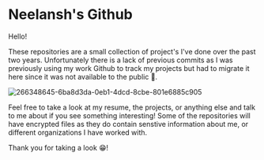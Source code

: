 # Neelansh's Github

Hello!

These repositories are a small collection of project's I've done over the past two years. Unfortunately there is a lack of previous commits as I was previously using my work Github to track my projects but had to migrate it here since it was not available to the public :slightly_frowning_face:.

![266348645-6ba8d3da-0eb1-4dcd-8cbe-801e6885c905](https://github.com/Neelansh-Khare/mainRepoLookHereFirst/assets/100067515/923d44ec-6e82-41ae-815c-516bec31ea4b)

Feel free to take a look at my resume, the projects, or anything else and talk to me about if you see something interesting!
Some of the repositories will have encrypted files as they do contain senstive information about me, or different organizations I have worked with.

Thank you for taking a look :grin:!
